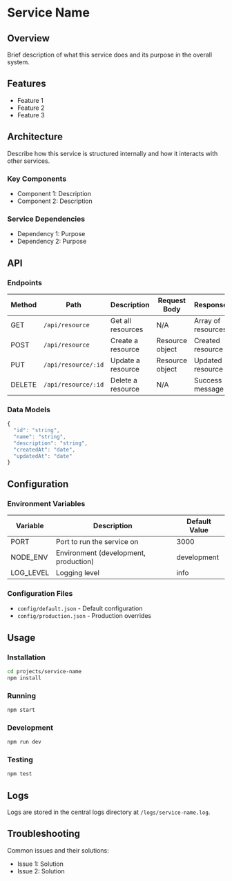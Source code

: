 # Service Name

## Overview

Brief description of what this service does and its purpose in the overall system.

## Features

- Feature 1
- Feature 2
- Feature 3

## Architecture

Describe how this service is structured internally and how it interacts with other services.

### Key Components

- Component 1: Description
- Component 2: Description

### Service Dependencies

- Dependency 1: Purpose
- Dependency 2: Purpose

## API

### Endpoints

| Method | Path | Description | Request Body | Response |
|--------|------|-------------|--------------|----------|
| GET | `/api/resource` | Get all resources | N/A | Array of resources |
| POST | `/api/resource` | Create a resource | Resource object | Created resource |
| PUT | `/api/resource/:id` | Update a resource | Resource object | Updated resource |
| DELETE | `/api/resource/:id` | Delete a resource | N/A | Success message |

### Data Models

```javascript
{
  "id": "string",
  "name": "string",
  "description": "string",
  "createdAt": "date",
  "updatedAt": "date"
}
```

## Configuration

### Environment Variables

| Variable | Description | Default Value |
|----------|-------------|---------------|
| PORT | Port to run the service on | 3000 |
| NODE_ENV | Environment (development, production) | development |
| LOG_LEVEL | Logging level | info |

### Configuration Files

- `config/default.json` - Default configuration
- `config/production.json` - Production overrides

## Usage

### Installation

```bash
cd projects/service-name
npm install
```

### Running

```bash
npm start
```

### Development

```bash
npm run dev
```

### Testing

```bash
npm test
```

## Logs

Logs are stored in the central logs directory at `/logs/service-name.log`.

## Troubleshooting

Common issues and their solutions:

- Issue 1: Solution
- Issue 2: Solution